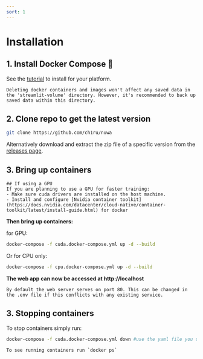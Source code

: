 ```yaml
---
sort: 1
---
```


# Installation

## 1. Install Docker Compose 🐋

See the [tutorial](https://docs.docker.com/compose/install/) to install for your platform.

```tip
Deleting docker containers and images won't affect any saved data in the 'streamlit-volume' directory. However, it's recommended to back up saved data within this directory.
```

## 2. Clone repo to get the latest version

```bash
git clone https://github.com/ch1ru/nuwa
```

Alternatively download and extract the zip file of a specific version from the [releases page](https://github.com/ch1ru/Nuwa/releases).

## 3. Bring up containers

```note
## If using a GPU
If you are planning to use a GPU for faster training:
- Make sure cuda drivers are installed on the host machine.
- Install and configure [Nvidia container toolkit](https://docs.nvidia.com/datacenter/cloud-native/container-toolkit/latest/install-guide.html) for docker
```

**Then bring up containers:**

for GPU:
```bash
docker-compose -f cuda.docker-compose.yml up -d --build
```

Or for CPU only:
```bash
docker-compose -f cpu.docker-compose.yml up -d --build
```

**The web app can now be accessed at http://localhost**

```tip
By default the web server serves on port 80. This can be changed in the .env file if this conflicts with any existing service.
```

## 3. Stopping containers

To stop containers simply run:
```bash
docker-compose -f cuda.docker-compose.yml down #use the yaml file you used to build containers
```

```tip
To see running containers run `docker ps`
```

